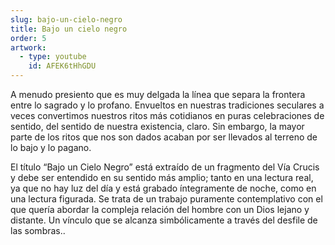 ```yaml
---
slug: bajo-un-cielo-negro
title: Bajo un cielo negro
order: 5
artwork:
  - type: youtube
    id: AFEK6tHhGDU
---
```


A menudo presiento que es muy delgada la línea que separa la frontera entre lo
sagrado y lo profano. Envueltos en nuestras tradiciones seculares a veces
convertimos nuestros ritos más cotidianos en puras celebraciones de sentido, del
sentido de nuestra existencia, claro. Sin embargo, la mayor parte de los ritos
que nos son dados acaban por ser llevados al terreno de lo bajo y lo pagano.

El título “Bajo un Cielo Negro” está extraído de un fragmento del Vía Crucis y
debe ser entendido en su sentido más amplio; tanto en una lectura real, ya que
no hay luz del día y está grabado íntegramente de noche, como en una lectura
figurada. Se trata de un trabajo puramente contemplativo con el que quería
abordar la compleja relación del hombre con un Dios lejano y distante. Un
vínculo que se alcanza simbólicamente a través del desfile de las sombras..
